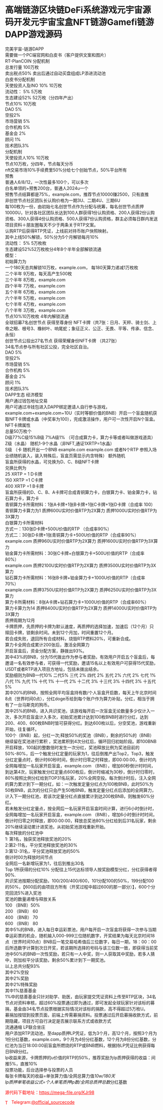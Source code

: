 # 高端链游区块链DeFi系统游戏元宇宙源码开发元宇宙宝盒NFT链游Gamefi链游DAPP游戏源码

完美宇宙-链游DAPP<br>需要做一个PC端官网和白皮书（客户提供文案和图片）<br>RT-PlanCOIN 分配机制<br>总发行量 100万枚<br>卖出税点50% 卖出后通过自动买盘组成LP添进流动池<br>白皮书分配机制<br>天使投资人及INO 10% 10万枚<br>流动性： 5%  5万枚<br>生态建设52% 52万枚（分四年产出）<br>节点10%   10万枚<br>DAO 5%<br>空投2%<br>市场营销 5%<br>合作机构 5%<br>基金会 2%<br>顾问 1%<br>技术团队3%<br>分配机制<br>天使投资人10% 10万枚<br>节点10万枚，分四年，节点每天分币<br>nft交易市场10%手续费里50%分给七个创始节点，50%平台所有<br>预售<br>普通人6/8/12，一次性最多100个，可以多次<br>白名单领的+预售200台，普通人2024u一个<br>预售节点结算都是75%，example.com，推荐节点10000赚2500，只有直推<br>非创世节点社区团队长认购价格为一期3U、二期4U、三期6U<br>每100枚为一份，由初始七名创世节点作为分配与统筹，每名创世节点质押10000U，针对各社区团队长达到100人群获得1份认购资格、200人获得2份认购资格、300人获得4份认购资格、500人获得7份认购资格，群主必须每日群内发送项目资料＋朋友圈每天不少于两条关于RTP文案。<br>认购RTP后获得RTP凭证，上线前对持币账户快照映射。<br>其中上线50%解锁，50%分为5个月解锁每月10%<br>流动性： 5%  5万枚枚<br>生态建设52%52万枚枚分4年8个半年全部解锁流通<br>模型：<br>初始算力为<br>一个180天总共解锁10万枚，example.com， 每180天算力递减1万枚枚<br>二个半年 9万枚，每天高产生500枚<br>三个半年 8万枚，example.com<br>四个半年 7万枚，example.com<br>五个半年 6万枚，example.com<br>六个半年 5万枚，example.com<br>七个半年 4万枚，example.com<br>八个半年 3万枚，example.com<br>节点10%10万枚枚 4年内解锁流通<br>全球招募7名创世节点 获得至尊身份 NFT卡牌（共7张：日月、天秤、骑士剑、上帝之眼、根号3、橡树叶、响尾蛇；象征正义、公正、无畏、平等、传承、信念、永恒）<br>创世节点公投出27名节点 获得荣耀身份NFT卡牌 （共27张）<br>34名节点参与所有社区公投，完全社区自治。<br>DAO 5%<br>空投2%<br>市场营销 5%<br>合作机构 5%<br>基金会 2%<br>顾问 1%<br>技术团队3%<br>DAPP生态 经济模型<br>用户通过钱包地址交易<br>用户可通过冷钱包进入DAPP绑定邀请人自行参与游戏，example.com+example.com+10U（实时等额价值的BNB）开启一个盲盒随机获取NFT卡牌或水晶（中奖率为100），完成激活操作，用户可一次性开启N个盲盒。<br>NFT卡牌属性<br>总量50万枚个<br>D级77%C级15%B级 7%A级1% （可合成算力卡，算力卡等或者叫做游戏道具）<br>Z级（水晶） 随机1-9个水晶（非NFT,通证1XRTP=1水晶）<br>S级 （卡 随机开出一个BNB example.com example.com 或者N个RTP 参照入场业绩随机装入，装入特殊后，盲盒页需显示内含特殊） 额外随机<br>盲盒所获得的水晶，可兑换为D、C、B级NFT卡牌<br>兑换比例为<br>25 XRTP = 1 D卡牌<br>150 XRTP =1 C卡牌<br>400 XRTP =1 B卡牌<br>盲盒所获得的D、C、B、A卡牌可合成青铜算力卡，白银算力卡、铂金算力卡，钻石算力卡，算力卡<br>青铜算力卡所需材料：1张A卡牌+1张B卡牌+1张C卡牌+1张D卡牌（合成率 100）<br>青铜算力卡算力为1 质押600U实时价值RTP为2X算力 质押1000U实时价值RTP为3X算力<br>白银算力卡所需材料<br>⽅式⼀：130张D卡牌+500U价值的RTP （合成率90%）<br>⽅式⼆：30张D卡牌+1张青铜算力卡+500U价值的RTP（合成率90%）<br>example.com 质押960U实时价值RTP为2X算力 质押1600U实时价值RTP为3X算力<br>铂金算力卡所需材料：30张C卡牌+白银算力卡+500U价值的RTP（合成率80%）<br>example.com 质押2100U实时价值RTP为2X算力 质押3500U实时价值RTP为3X算力<br>钻石算力卡所需材料：16张B卡牌+铂金算力卡+1000U价值的RTP（合成率70%）<br>example.com 质押3750U实时价值RTP为2X算力 质押6250U实时价值RTP为3X算力<br>算力卡所需材料：8张A卡牌+钻石算力卡+1000U价值的RTP（合成率60%）<br>算力卡算力为14 质押8400U实时价值RTP为2X算力 质押14000U实时价值RTP为3X算力<br>质押周期为12月<br>卡牌质押，先质押的卡牌为默认速度，再质押的选择加速，加速后（12个月）只赎回卡牌，锁剩余时间。未到12个月加，时间重置12个月。<br>若合成失败，退回所有合成材料，烧毁RTP燃料20%，可重新合成。<br>算力卡全网合成累计200张后，激活全网算力<br>开启盲盒后，资金分配方案，静拨出93%。<br>其中43%的BNB，分为15代拨出作为参与者奖励，有效用户开启五个盲盒后，每邀请一名有效参与者，可获得一代奖励，邀请15名以上有效用户可获得15代奖励，USDT或者RTP进入项目方地址，包括未拨出结余。<br>奖励细则为BNB一代10% 二代5% 三代 2% 四代 2% 五代 2% 六代 2% 七代 1% 八代 1% 九代 1% 十代 1% 十一代 2% 十二代 3% 十三代 3% 十四代 3% 十五代 5%<br>其中20%的BNB，按照全网平均盲盒持有数/个人盲盒开启数，每天上午北京时间8点（世界时间0点），分红doge币给到每个账户作为算力补贴，分红，相当于拥有了一台马斯克的狗币。<br>其中25%的BNB，进入共识奖池，该游戏每开启一次盲盒无论数量多少仅计入一次，多次开启盲盒计入多次，初始奖池累计达到100枚BNB时进行分红，达到200、400、600枚BNB时皆可获得分红。到达600枚以后，分空奖池，游戏重新开始，往复循环。<br>100个（BNB）起，分红一次;释放50%的奖池（BNB），剩余的50%的（BNB）继续留在奖池进行累积 ，奖池累积到4次分红后，循环回归初始阶段。即100BNB开启释放，100起的整数倍时发生一次分红，奖池释放比例为奖池目前的50%-80%，后一个触发分红定量的玩家为1，往后倒推产出Top2，Top3，触发分红定量点时，倒计时60秒时间，倒计时归零之时释放，即00:00:00，倒计时内全网每增加一名玩家开启盲盒，example.com （BNB），增加60秒倒计时时间，到达第4次，玩家触发分红定量点600枚后，倒计时缩减为30秒，倒计时归零时，80%按照比例分红给到TOP31名玩家，20%全网空投。每次倒计时后，注入全网的算力累计到下一期分红，如：一次触发定量分红点为100枚BNB，此时50%为50枚BNB，此次的分红只会产生50枚BNB，触发定量分红点后添加的全网算力，计入下一期分红池，若该次定量分红点直接累计到达200枚BNB，则触发60%分红。<br>若未触发分红定量点，按全网后一名玩家开启盲盒时间计算，进行6小时倒计时，全网每增加一名玩家开启盲盒，example.com （BNB），增加6小时倒计时时间，倒计时归零之时释放，即00:00:00，释放总奖池80%分红给到后31名玩家，剩余20%继续滚动累计进奖池，从初始奖池游戏重新开始。<br>每次释放的分红池中<br>1: 第1名，独获奖池释放奖池的20%<br>2:第2-11名，平分奖池释放奖池的30%<br>3:第12-31名，平分奖池释放奖池的50%<br>倒计时00为释放时间节点<br>全网后一名新增玩家为1，往后到推出30名<br>Top 1所获得的分红10% 分配往上15代达标领导人按奖励模型分红，分红获得者得90%.<br>共识奖池按期分配奖励，100/200/400/600，101分配100的50%，199分配100的50%，【600后的由项目方所有（开奖过程中超过600的那一部分）】，600个分完回流5%进入奖池<br>奖池的数量递增与释放关系<br>100 （BNB）50%<br>200 （BNB） 60 <br>400 （BNB） 70<br>600 （BNB） 80<br>其中5%的BNB，进入每日幸运彩票池，用户每开启一次盲盒将获得一次参与当期幸运彩票的机会，随机输入000-999三位随机数字，开奖结果为每天北京时间18点（世界时间10点）BNB后一笔交易哈希值后三位数字，每日一期，18：00：00后所选数字计算到次日开奖，若该期所选择的号码与该三位数一致，即获得当前奖池中50%的BNB一次性奖励，若只有一人中奖，则一人获取其中奖励，若多人猜中，则加权平分该奖励，剩余50%累计到下一期奖池。<br>以上总共分配93%<br>其中2%空投<br>其中2%奖励<br>其中2%特殊奖励<br>其中1%慈善基金<br>1%中的慈善基金只针对助学、助医，由玩家提交凭证资料上传至RTP区块，34名节点对资料审核，超过60%投票通过即为通过，即可发起全球玩家针对该标的募捐，基金由34名节点投票根据实际情况对该标的捐款，高不得超过5万枚U。<br>募捐加按钮到投票页面，前端上传需募捐资料。投票通过后开启募捐收款方式，前期隐藏，项目方可自行决定是否展示联系方式或收款方式<br>流通通缩 LP联合坐庄<br>用户添加RTP流动池，至dapp质押LP凭证，低为3个月，高12个月，按照3个月为1份分红基数，example.com，9个月为4份分红基数，12个月为8份分红基数，分红池为当日18:00:00前盲盒所燃烧的RTP或BNB燃料，根据持LP凭证比例获得每日BNB分红。<br>lp收益来源，卡牌质押的u价值的RTP的50%，推荐奖励为lp质押获得的收益：间推5%，直推10%<br>投票功能，后台选择参与投票的人员<br>每张卡牌每天的收益=单张算力值/全网总算力值*10w/180天<br>lp质押单笔收益公式=个人单笔质押lp数/全网总质押总数*分红基数<br>


<p style="color: red;">源代码下载地址：<a href="https://mega-file.org/KJr98" style="color: red;">https://mega-file.org/KJr98</a></p><p style="color: red;"><img src="https://cdn-icons-png.flaticon.com/512/2111/2111646.png" alt="Telegram Icon" style="width: 16px; vertical-align: middle; margin-right: 5px;">Telegram:<a href="https://t.me/official_sourcecode" style="color: red;">@official_sourcecode</a></p>